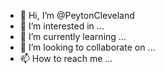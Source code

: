 - 👋 Hi, I’m @PeytonCleveland
- 👀 I’m interested in ...
- 🌱 I’m currently learning ...
- 💞️ I’m looking to collaborate on ...
- 📫 How to reach me ...
